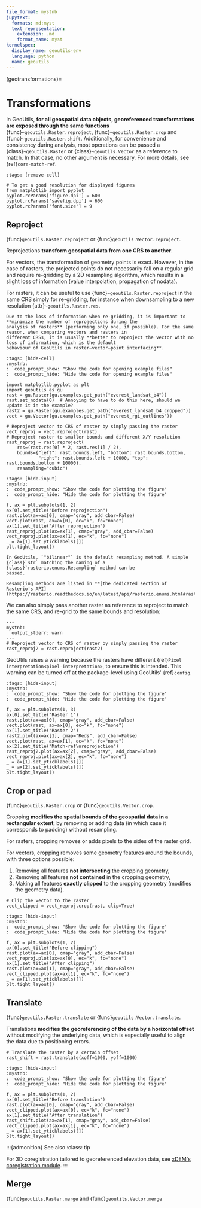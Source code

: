 ```yaml
---
file_format: mystnb
jupytext:
  formats: md:myst
  text_representation:
    extension: .md
    format_name: myst
kernelspec:
  display_name: geoutils-env
  language: python
  name: geoutils
---
```

(geotransformations)=
# Transformations

In GeoUtils, **for all geospatial data objects, georeferenced transformations are exposed through the same functions** 
{func}`~geoutils.Raster.reproject`, {func}`~geoutils.Raster.crop` and {func}`~geoutils.Raster.shift`. Additionally, 
for convenience and consistency during analysis, most operations can be passed a {class}`~geoutils.Raster` or 
{class}`~geoutils.Vector` as a reference to match.
In that case, no other argument is necessary. For more details, see {ref}`core-match-ref`.

```{code-cell} ipython3
:tags: [remove-cell]

# To get a good resolution for displayed figures
from matplotlib import pyplot
pyplot.rcParams['figure.dpi'] = 600
pyplot.rcParams['savefig.dpi'] = 600
pyplot.rcParams['font.size'] = 9
```

## Reproject

{func}`geoutils.Raster.reproject` or {func}`geoutils.Vector.reproject`.

Reprojections **transform geospatial data from one CRS to another**.

For vectors, the transformation of geometry points is exact. However, in the case of rasters, the projected points 
do not necessarily fall on a regular grid and require re-gridding by a 2D resampling algorithm, which results in a slight 
loss of information (value interpolation, propagation of nodata).

For rasters, it can be useful to use {func}`~geoutils.Raster.reproject` in the same CRS simply for re-gridding, 
for instance when downsampling to a new resolution {attr}`~geoutils.Raster.res`.

```{tip}
Due to the loss of information when re-gridding, it is important to **minimize the number of reprojections during the 
analysis of rasters** (performing only one, if possible). For the same reason, when comparing vectors and rasters in 
different CRSs, it is usually **better to reproject the vector with no loss of information, which is the default 
behaviour of GeoUtils in raster–vector–point interfacing**.
```

```{code-cell} ipython3
:tags: [hide-cell]
:mystnb:
:  code_prompt_show: "Show the code for opening example files"
:  code_prompt_hide: "Hide the code for opening example files"

import matplotlib.pyplot as plt
import geoutils as gu
rast = gu.Raster(gu.examples.get_path("everest_landsat_b4"))
rast.set_nodata(0)  # Annoying to have to do this here, should we update it in the example?
rast2 = gu.Raster(gu.examples.get_path("everest_landsat_b4_cropped"))
vect = gu.Vector(gu.examples.get_path("everest_rgi_outlines"))
```

```{code-cell} ipython3
# Reproject vector to CRS of raster by simply passing the raster
vect_reproj = vect.reproject(rast)
# Reproject raster to smaller bounds and different X/Y resolution
rast_reproj = rast.reproject(
    res=(rast.res[0] * 2, rast.res[1] / 2),
    bounds={"left": rast.bounds.left, "bottom": rast.bounds.bottom, 
            "right": rast.bounds.left + 10000, "top": rast.bounds.bottom + 10000},
    resampling="cubic")
```

```{code-cell} ipython3
:tags: [hide-input]
:mystnb:
:  code_prompt_show: "Show the code for plotting the figure"
:  code_prompt_hide: "Hide the code for plotting the figure"

f, ax = plt.subplots(1, 2)
ax[0].set_title("Before reprojection")
rast.plot(ax=ax[0], cmap="gray", add_cbar=False)
vect.plot(rast, ax=ax[0], ec="k", fc="none")
ax[1].set_title("After reprojection")
rast_reproj.plot(ax=ax[1], cmap="gray", add_cbar=False)
vect_reproj.plot(ax=ax[1], ec="k", fc="none")
_ = ax[1].set_yticklabels([])
plt.tight_layout()
```

```{note}
In GeoUtils, `"bilinear"` is the default resampling method. A simple {class}`str` matching the naming of a {class}`rasterio.enums.Resampling` method can be
passed.

Resampling methods are listed in **[the dedicated section of Rasterio's API](https://rasterio.readthedocs.io/en/latest/api/rasterio.enums.html#rasterio.enums.Resampling)**.
```

We can also simply pass another raster as reference to reproject to match the same CRS, and re-grid to the same bounds 
and resolution:

```{code-cell} ipython3
---
mystnb:
  output_stderr: warn
---
# Reproject vector to CRS of raster by simply passing the raster
rast_reproj2 = rast.reproject(rast2)
```

GeoUtils raises a warning because the rasters have different {ref}`Pixel interpretation<pixel-interpretation>`, 
to ensure this is intended. This warning can be turned off at the package-level using GeoUtils' {ref}`config`.

```{code-cell} ipython3
:tags: [hide-input]
:mystnb:
:  code_prompt_show: "Show the code for plotting the figure"
:  code_prompt_hide: "Hide the code for plotting the figure"

f, ax = plt.subplots(1, 3)
ax[0].set_title("Raster 1")
rast.plot(ax=ax[0], cmap="gray", add_cbar=False)
vect.plot(rast, ax=ax[0], ec="k", fc="none")
ax[1].set_title("Raster 2")
rast2.plot(ax=ax[1], cmap="Reds", add_cbar=False)
vect.plot(rast, ax=ax[1], ec="k", fc="none")
ax[2].set_title("Match-ref\nreprojection")
rast_reproj2.plot(ax=ax[2], cmap="gray", add_cbar=False)
vect_reproj.plot(ax=ax[2], ec="k", fc="none")
_ = ax[1].set_yticklabels([])
_ = ax[2].set_yticklabels([])
plt.tight_layout()
```

## Crop or pad

{func}`geoutils.Raster.crop` or {func}`geoutils.Vector.crop`.

Cropping **modifies the spatial bounds of the geospatial data in a rectangular extent**, by removing or adding data 
(in which case it corresponds to padding) without resampling.

For rasters, cropping removes or adds pixels to the sides of the raster grid.

For vectors, cropping removes some geometry features around the bounds, with three options possible:
1. Removing all features **not intersecting** the cropping geometry,
2. Removing all features **not contained** in the cropping geometry,
3. Making all features **exactly clipped** to the cropping geometry (modifies the geometry data).

```{code-cell} ipython3
# Clip the vector to the raster
vect_clipped = vect_reproj.crop(rast, clip=True)
```

```{code-cell} ipython3
:tags: [hide-input]
:mystnb:
:  code_prompt_show: "Show the code for plotting the figure"
:  code_prompt_hide: "Hide the code for plotting the figure"

f, ax = plt.subplots(1, 2)
ax[0].set_title("Before clipping")
rast.plot(ax=ax[0], cmap="gray", add_cbar=False)
vect_reproj.plot(ax=ax[0], ec="k", fc="none")
ax[1].set_title("After clipping")
rast.plot(ax=ax[1], cmap="gray", add_cbar=False)
vect_clipped.plot(ax=ax[1], ec="k", fc="none")
_ = ax[1].set_yticklabels([])
plt.tight_layout()
```

## Translate

{func}`geoutils.Raster.translate` or {func}`geoutils.Vector.translate`.

Translations **modifies the georeferencing of the data by a horizontal offset** without modifying the underlying data,
which is especially useful to align the data due to positioning errors.


```{code-cell} ipython3
# Translate the raster by a certain offset
rast_shift = rast.translate(xoff=1000, yoff=1000)
```

```{code-cell} ipython3
:tags: [hide-input]
:mystnb:
:  code_prompt_show: "Show the code for plotting the figure"
:  code_prompt_hide: "Hide the code for plotting the figure"

f, ax = plt.subplots(1, 2)
ax[0].set_title("Before translation")
rast.plot(ax=ax[0], cmap="gray", add_cbar=False)
vect_clipped.plot(ax=ax[0], ec="k", fc="none")
ax[1].set_title("After translation")
rast_shift.plot(ax=ax[1], cmap="gray", add_cbar=False)
vect_clipped.plot(ax=ax[1], ec="k", fc="none")
_ = ax[1].set_yticklabels([])
plt.tight_layout()
```

:::{admonition} See also
:class: tip

For 3D coregistration tailored to georeferenced elevation data, see [xDEM's coregistration module](https://xdem.readthedocs.io/en/stable/coregistration.html).
:::

## Merge

{func}`geoutils.Raster.merge` and {func}`geoutils.Vector.merge`


